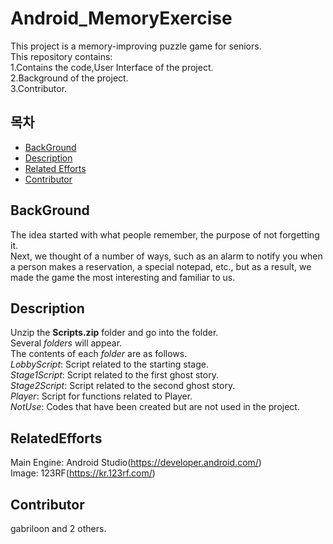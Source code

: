 # Android_MemoryExercise
This project is a memory-improving puzzle game for seniors.<br>
This repository contains:<br>
	1.Contains the code,User Interface of the project.<br>
	2.Background of the project.<br>
	3.Contributor.<br>
	
## 목차
- [BackGround](#BackGround)
- [Description](#Description)
- [Related Efforts](#RelatedEfforts)
- [Contributor](#Contributor)


## BackGround
The idea started with what people remember, the purpose of not forgetting it.<br>
Next, we thought of a number of ways, such as an alarm to notify you when a person makes a reservation, a special notepad, etc., but as a result, we made the game the most interesting and familiar to us.<br>
## Description
Unzip the **Scripts.zip** folder and go into the folder.<br>
Several *folders* will appear.<br>
The contents of each *folder* are as follows.<br>
*LobbyScript*: Script related to the starting stage.<br>
*Stage1Script*: Script related to the first ghost story.<br>
*Stage2Script*: Script related to the second ghost story.<br>
*Player*: Script for functions related to Player.<br>
*NotUse*: Codes that have been created but are not used in the project.<br>

## RelatedEfforts
Main Engine: Android Studio(https://developer.android.com/)<br>
Image:  123RF(https://kr.123rf.com/)<br>
## Contributor
gabriloon and 2 others.
